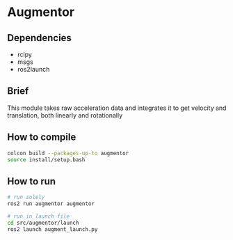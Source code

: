 # Augmentor

## Dependencies
* rclpy
* msgs
* ros2launch

## Brief
This module takes raw acceleration data and integrates it to get velocity and translation, both linearly and rotationally

## How to compile
```sh
colcon build --packages-up-to augmentor
source install/setup.bash
```

## How to run
```sh
# run solely
ros2 run augmentor augmentor

# run in launch file
cd src/augmentor/launch
ros2 launch augment_launch.py 
```
